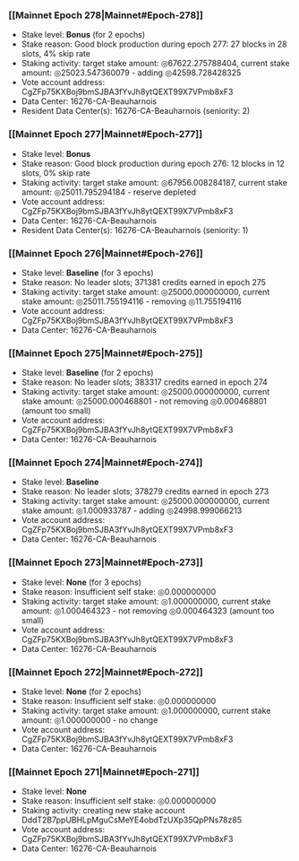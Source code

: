 ### [[Mainnet Epoch 278|Mainnet#Epoch-278]]
* Stake level: **Bonus** (for 2 epochs)
* Stake reason: Good block production during epoch 277: 27 blocks in 28 slots, 4% skip rate
* Staking activity: target stake amount: ◎67622.275788404, current stake amount: ◎25023.547360079 - adding ◎42598.728428325
* Vote account address: CgZFp75KXBoj9bmSJBA3fYvJh8ytQEXT99X7VPmb8xF3
* Data Center: 16276-CA-Beauharnois
* Resident Data Center(s): 16276-CA-Beauharnois (seniority: 2)
### [[Mainnet Epoch 277|Mainnet#Epoch-277]]
* Stake level: **Bonus**
* Stake reason: Good block production during epoch 276: 12 blocks in 12 slots, 0% skip rate
* Staking activity: target stake amount: ◎67956.008284187, current stake amount: ◎25011.795294184 - reserve depleted
* Vote account address: CgZFp75KXBoj9bmSJBA3fYvJh8ytQEXT99X7VPmb8xF3
* Data Center: 16276-CA-Beauharnois
* Resident Data Center(s): 16276-CA-Beauharnois (seniority: 1)
### [[Mainnet Epoch 276|Mainnet#Epoch-276]]
* Stake level: **Baseline** (for 3 epochs)
* Stake reason: No leader slots; 371381 credits earned in epoch 275
* Staking activity: target stake amount: ◎25000.000000000, current stake amount: ◎25011.755194116 - removing ◎11.755194116
* Vote account address: CgZFp75KXBoj9bmSJBA3fYvJh8ytQEXT99X7VPmb8xF3
* Data Center: 16276-CA-Beauharnois
### [[Mainnet Epoch 275|Mainnet#Epoch-275]]
* Stake level: **Baseline** (for 2 epochs)
* Stake reason: No leader slots; 383317 credits earned in epoch 274
* Staking activity: target stake amount: ◎25000.000000000, current stake amount: ◎25000.000468801 - not removing ◎0.000468801 (amount too small)
* Vote account address: CgZFp75KXBoj9bmSJBA3fYvJh8ytQEXT99X7VPmb8xF3
* Data Center: 16276-CA-Beauharnois
### [[Mainnet Epoch 274|Mainnet#Epoch-274]]
* Stake level: **Baseline**
* Stake reason: No leader slots; 378279 credits earned in epoch 273
* Staking activity: target stake amount: ◎25000.000000000, current stake amount: ◎1.000933787 - adding ◎24998.999066213
* Vote account address: CgZFp75KXBoj9bmSJBA3fYvJh8ytQEXT99X7VPmb8xF3
* Data Center: 16276-CA-Beauharnois
### [[Mainnet Epoch 273|Mainnet#Epoch-273]]
* Stake level: **None** (for 3 epochs)
* Stake reason: Insufficient self stake: ◎0.000000000
* Staking activity: target stake amount: ◎1.000000000, current stake amount: ◎1.000464323 - not removing ◎0.000464323 (amount too small)
* Vote account address: CgZFp75KXBoj9bmSJBA3fYvJh8ytQEXT99X7VPmb8xF3
* Data Center: 16276-CA-Beauharnois
### [[Mainnet Epoch 272|Mainnet#Epoch-272]]
* Stake level: **None** (for 2 epochs)
* Stake reason: Insufficient self stake: ◎0.000000000
* Staking activity: target stake amount: ◎1.000000000, current stake amount: ◎1.000000000 - no change
* Vote account address: CgZFp75KXBoj9bmSJBA3fYvJh8ytQEXT99X7VPmb8xF3
* Data Center: 16276-CA-Beauharnois
### [[Mainnet Epoch 271|Mainnet#Epoch-271]]
* Stake level: **None**
* Stake reason: Insufficient self stake: ◎0.000000000
* Staking activity: creating new stake account DddT2B7ppUBHLpMguCsMeYE4obdTzUXp35QpPNs78z85
* Vote account address: CgZFp75KXBoj9bmSJBA3fYvJh8ytQEXT99X7VPmb8xF3
* Data Center: 16276-CA-Beauharnois
